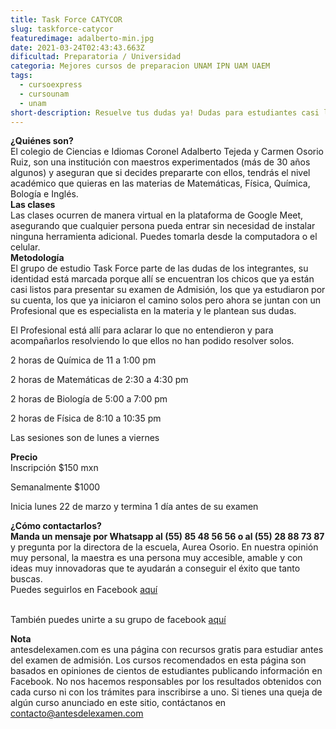 ```yaml
---
title: Task Force CATYCOR
slug: taskforce-catycor
featuredimage: adalberto-min.jpg
date: 2021-03-24T02:43:43.663Z
dificultad: Preparatoria / Universidad
categoria: Mejores cursos de preparacion UNAM IPN UAM UAEM
tags:
  - cursoexpress
  - cursounam
  - unam
short-description: Resuelve tus dudas ya! Dudas para estudiantes casi listos para su examen.
---
```

**¿Quiénes son?**<br>
El colegio de Ciencias e Idiomas Coronel Adalberto Tejeda y Carmen Osorio Ruiz, son una institución con maestros experimentados (más de 30 años algunos) y aseguran que si decides prepararte con ellos, tendrás el nivel académico que quieras en las materias de Matemáticas, Física, Química, Bología e Inglés.<br>
**Las clases**<br>
Las clases ocurren de manera virtual en la plataforma de Google Meet, asegurando que cualquier persona pueda entrar sin necesidad de instalar ninguna herramienta adicional. Puedes tomarla desde la computadora o el celular.<br>
**Metodología**<br>
El grupo de estudio Task Force  parte de las dudas de los integrantes, su identidad está marcada porque allí se encuentran los chicos que ya están casi listos para presentar su examen de Admisión, los que ya estudiaron por su cuenta, los que ya iniciaron el camino solos pero ahora se juntan con un Profesional que es especialista en la materia y le plantean sus dudas.<br>

El Profesional está allí para aclarar lo que no entendieron y para acompañarlos resolviendo lo que ellos no han podido resolver solos.<br>

2 horas de Química de    11 a 1:00 pm <br>

2 horas de Matemáticas de 2:30 a  4:30 pm<br>

2 horas de Biología de 5:00 a 7:00 pm<br>

2 horas de Física de 8:10 a 10:35 pm<br>

Las sesiones son de lunes a viernes <br>

**Precio**<br>
Inscripción $150 mxn<br>

Semanalmente $1000<br>

Inicia lunes 22 de marzo y termina 1 día antes de su examen

**¿Cómo contactarlos?**<br>
**Manda un mensaje por Whatsapp al (55) 85 48 56 56 o al (55) 28 88 73 87** y pregunta por la directora de la escuela, Aurea Osorio. En nuestra opinión muy personal, la maestra es una persona muy accesible, amable y con ideas muy innovadoras que te ayudarán a conseguir el éxito que tanto buscas. <br>
Puedes seguirlos en Facebook [aquí](https://www.facebook.com/Colegio-de-Ciencias-e-Idiomas-Coronel-Adalberto-Tejeda-y-Carmen-Osorio-Ruiz-100186151869100)

<br>También puedes unirte a su grupo de facebook [aquí ](https://www.facebook.com/groups/1305077653192177/?ref=share)

**Nota**<br>
antesdelexamen.com es una página con recursos gratis para estudiar antes del examen de admisión. Los cursos recomendados en esta página son basados en opiniones de cientos de estudiantes publicando información en Facebook. No nos hacemos responsables por los resultados obtenidos con cada curso ni con los trámites para inscribirse a uno. Si tienes una queja de algún curso anunciado en este sitio, contáctanos en contacto@antesdelexamen.com